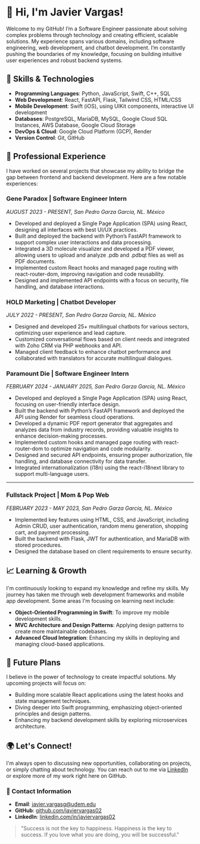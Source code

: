 # 👋 Hi, I'm Javier Vargas!

Welcome to my GitHub! I’m a Software Engineer passionate about solving complex problems through technology and creating efficient, scalable solutions. My experience spans various domains, including software engineering, web development, and chatbot development. I’m constantly pushing the boundaries of my knowledge, focusing on building intuitive user experiences and robust backend systems.

## 🔧 Skills & Technologies

- **Programming Languages**: Python, JavaScript, Swift, C++, SQL
- **Web Development**: React, FastAPI, Flask, Tailwind CSS, HTML/CSS
- **Mobile Development**: Swift (iOS), using UIKit components, interactive UI development
- **Databases**: PostgreSQL, MariaDB, MySQL, Google Cloud SQL Instances, AWS Database, Google Cloud Storage
- **DevOps & Cloud**: Google Cloud Platform (GCP), Render
- **Version Control**: Git, GitHub

## 💼 Professional Experience

I have worked on several projects that showcase my ability to bridge the gap between frontend and backend development. Here are a few notable experiences:

### **Gene Paradox** | Software Engineer Intern  
_AUGUST 2023 - PRESENT, San Pedro Garza García, NL. México_  
- Developed and deployed a Single Page Application (SPA) using React, designing all interfaces with best UI/UX practices.
- Built and deployed the backend with Python’s FastAPI framework to support complex user interactions and data processing.
- Integrated a 3D molecule visualizer and developed a PDF viewer, allowing users to upload and analyze .pdb and .pdbqt files as well as PDF documents.
- Implemented custom React hooks and managed page routing with react-router-dom, improving navigation and code reusability.
- Designed and implemented API endpoints with a focus on security, file handling, and database interactions.

### **HOLD Marketing** | Chatbot Developer  
_JULY 2022 - PRESENT, San Pedro Garza García, NL. México_  
- Designed and developed 25+ multilingual chatbots for various sectors, optimizing user experience and lead capture.
- Customized conversational flows based on client needs and integrated with Zoho CRM via PHP webhooks and API.
- Managed client feedback to enhance chatbot performance and collaborated with translators for accurate multilingual dialogues.

### **Paramount Die** | Software Engineer Intern  
_FEBRUARY 2024 - JANUARY 2025, San Pedro Garza García, NL. México_  
- Developed and deployed a Single Page Application (SPA) using React, focusing on user-friendly interface design.
- Built the backend with Python’s FastAPI framework and deployed the API using Render for seamless cloud operations.
- Developed a dynamic PDF report generator that aggregates and analyzes data from industry records, providing valuable insights to enhance decision-making processes.
- Implemented custom hooks and managed page routing with react-router-dom to optimize navigation and code modularity.
- Designed and secured API endpoints, ensuring proper authorization, file handling, and database connectivity for data transfer.
- Integrated internationalization (i18n) using the react-i18next library to support multi-language users.

---

### **Fullstack Project** | Mom & Pop Web  
_FEBRUARY 2023 - MAY 2023, San Pedro Garza García, NL. México_  
- Implemented key features using HTML, CSS, and JavaScript, including Admin CRUD, user authentication, random menu generation, shopping cart, and payment processing.
- Built the backend with Flask, JWT for authentication, and MariaDB with stored procedures.
- Designed the database based on client requirements to ensure security.

## 📈 Learning & Growth

I'm continuously looking to expand my knowledge and refine my skills. My journey has taken me through web development frameworks and mobile app development. Some areas I'm focusing on learning next include:

- **Object-Oriented Programming in Swift**: To improve my mobile development skills.
- **MVC Architecture and Design Patterns**: Applying design patterns to create more maintainable codebases.
- **Advanced Cloud Integration**: Enhancing my skills in deploying and managing cloud-based applications.

## 🚀 Future Plans

I believe in the power of technology to create impactful solutions. My upcoming projects will focus on:

- Building more scalable React applications using the latest hooks and state management techniques.
- Diving deeper into Swift programming, emphasizing object-oriented principles and design patterns.
- Enhancing my backend development skills by exploring microservices architecture.

## 🌍 Let's Connect!

I'm always open to discussing new opportunities, collaborating on projects, or simply chatting about technology. You can reach out to me via [LinkedIn](https://www.linkedin.com/in/javiervargas02) or explore more of my work right here on GitHub.

### 📧 Contact Information
- **Email**: javier.vargasg@udem.edu
- **GitHub**: [github.com/javiervargas02](https://github.com/javiervargas02)
- **LinkedIn**: [linkedin.com/in/javiervargas02](https://linkedin.com/in/javiervargas02)

> "Success is not the key to happiness. Happiness is the key to success. If you love what you are doing, you will be successful."
